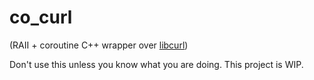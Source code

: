 # co_curl

(RAII + coroutine C++ wrapper over [libcurl](https://curl.se/libcurl/))

Don't use this unless you know what you are doing. This project is WIP.

